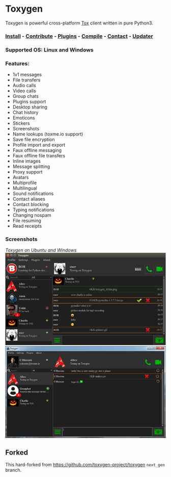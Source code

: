 # Toxygen

Toxygen is powerful cross-platform [Tox](https://tox.chat/) client written in pure Python3.

### [Install](/docs/install.md) - [Contribute](/docs/contributing.md) - [Plugins](/docs/plugins.md) - [Compile](/docs/compile.md) - [Contact](/docs/contact.md) - [Updater](https://github.com/toxygen-project/toxygen_updater)

### Supported OS: Linux and Windows

### Features:

- 1v1 messages
- File transfers
- Audio calls
- Video calls
- Group chats
- Plugins support
- Desktop sharing
- Chat history
- Emoticons
- Stickers
- Screenshots
- Name lookups (toxme.io support)
- Save file encryption
- Profile import and export
- Faux offline messaging
- Faux offline file transfers
- Inline images
- Message splitting
- Proxy support
- Avatars
- Multiprofile
- Multilingual
- Sound notifications
- Contact aliases
- Contact blocking
- Typing notifications
- Changing nospam
- File resuming
- Read receipts

### Screenshots
*Toxygen on Ubuntu and Windows*
![Ubuntu](/docs/ubuntu.png)
![Windows](/docs/windows.png)

## Forked

This hard-forked from https://github.com/toxygen-project/toxygen
```next_gen``` branch.
